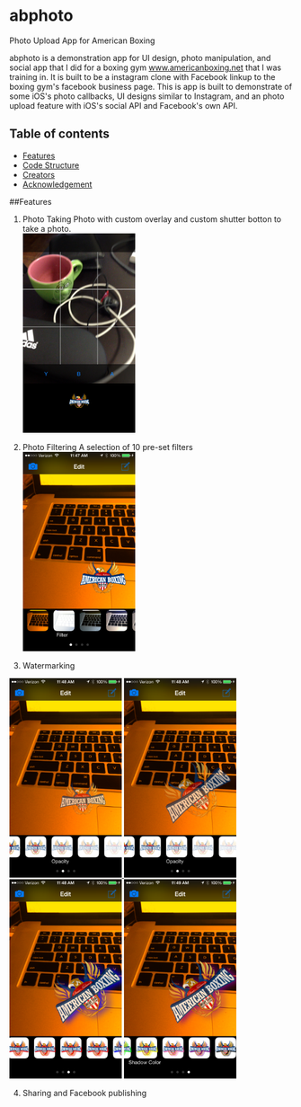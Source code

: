 # abphoto
Photo Upload App for American Boxing

abphoto is a demonstration app for UI design, photo manipulation, and social app that I did for a boxing gym www.americanboxing.net that I was training in.  It is built to be a instagram clone with Facebook linkup to the boxing gym's facebook business page.  This is app is built to demonstrate of some iOS's photo callbacks, UI designs similar to Instagram, and an photo upload feature with iOS's social API and Facebook's own API.  

## Table of contents

- [Features](#features)
- [Code Structure](#code)
- [Creators](#creators)
- [Acknowledgement](#acknowledge)

##Features
1. Photo Taking
Photo with custom overlay and custom shutter botton to take a photo.  
<a href="url"><img src="screenshots/camera%20overlay.PNG" height="355" width="200" ></a>

2. Photo Filtering
A selection of 10 pre-set filters
<a href="url"><img src="screenshots/filter.PNG" height="355" width="200" ></a>

3. Watermarking

<a href="screenshots/logo%20opacity.PNG">
  <img src="screenshots/logo%20opacity.PNG" height="355" width="200" alt="Change Logo Opacity from 100% to 20%" title="Change Logo Opacity">
</a>
<a href="screenshots/logo%20sizing%20rotation.PNG">
<img src="screenshots/logo%20sizing%20rotation.PNG" height="355" width="200" alt="Moving sizing and rotation of watermark" title="Moving sizing and rotation of watermark">
</a>
<a href="screenshots/logo%20drop%20shadow.PNG"><img src="screenshots/logo%20drop%20shadow.PNG" height="355" width="200" ></a>
<a href="screenshots/logo%20drop%20shadow%202.PNG"><img src="screenshots/logo%20drop%20shadow%202.PNG" height="355" width="200" ></a>

4. Sharing and Facebook publishing 

